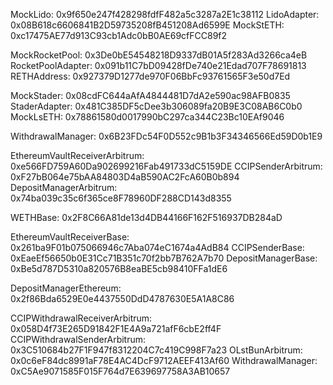 MockLido: 0x9f650e247f428298fdfF482a5c3287a2E1c38112
LidoAdapter: 0x08B618c6606841B2D59735208fB451208Ad6599E
MockStETH: 0xc17475AE77d913C93cb1Adc0bB0AE69cfFCC89f2

MockRocketPool: 0x3De0bE54548218D9337dB01A5f283Ad3266ca4eB
RocketPoolAdapter: 0x091b11C7bD09428fDe740e21Edad707F78691813
RETHAddress: 0x927379D1277de970F06BbFc93761565F3e50d7Ed

MockStader: 0x08cdFC644aAfA4844481D7dA2e590ac98AFB0835
StaderAdapter: 0x481C385DF5cDee3b306089fa20B9E3C08AB6C0b0
MockLsETH: 0x78861580d0017990bC297ca344C23Bc10EAf9046


WithdrawalManager: 0x6B23FDc54F0D552c9B1b3F34346566Ed59D0b1E9



EthereumVaultReceiverArbitrum: 0xe566FD759A60Da902699216Fab491733dC5159DE
CCIPSenderArbitrum: 0xF27bB064e75bAA84803D4aB590AC2FcA60B0b894
DepositManagerArbitrum: 0x74ba039c35c6f365ce8F78960DF288CD143d8355

WETHBase: 0x2F8C66A81de13d4DB44166F162F516937DB284aD

EthereumVaultReceiverBase: 0x261ba9F01b075066946c7Aba074eC1674a4AdB84
CCIPSenderBase: 0xEaeEf56650b0E31Cc71B351c70f2bb7B762A7b70
DepositManagerBase: 0xBe5d787D5310a820576B8eaBE5cb98410FFa1dE6

DepositManagerEthereum: 0x2f86Bda6529E0e4437550DdD4787630E5A1A8C86

CCIPWithdrawalReceiverArbitrum: 0x058D4f73E265D91842F1E4A9a721afF6cbE2ff4F
CCIPWithdrawalSenderArbitrum: 0x3C510684b27F1F947f8312204C7c419C998F7a23
OLstBunArbitrum: 0x0c6eF84dc8991aF78E4AC4DcF9712AEEF413Af60
WithdrawalManager: 0xC5Ae9071585F015F764d7E639697758A3AB10657